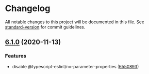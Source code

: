# Changelog

All notable changes to this project will be documented in this file. See [standard-version](https://github.com/conventional-changelog/standard-version) for commit guidelines.

## [6.1.0](https://github.com/ecomfe/eslint-config/compare/v6.0.1...v6.1.0) (2020-11-13)


### Features

* disable @typescript-eslint/no-parameter-properties ([6550893](https://github.com/ecomfe/eslint-config/commit/6550893dad20a59bad195b16e5cb6357bae83a2b))
